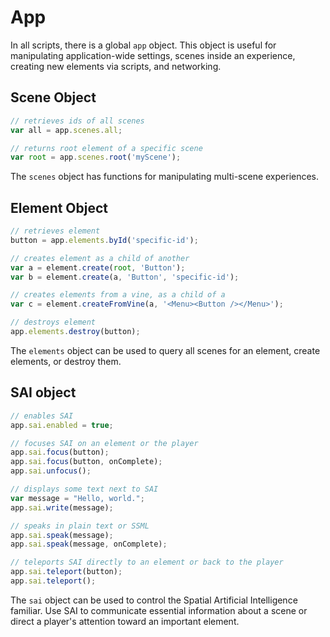 # App

In all scripts, there is a global `app` object. This object is useful for manipulating application-wide settings, scenes inside an experience, creating new elements via scripts, and networking.

## Scene Object

```javascript
// retrieves ids of all scenes
var all = app.scenes.all;

// returns root element of a specific scene
var root = app.scenes.root('myScene');
```

The `scenes` object has functions for manipulating multi-scene experiences.

## Element Object

```javascript
// retrieves element
button = app.elements.byId('specific-id');

// creates element as a child of another
var a = element.create(root, 'Button');
var b = element.create(a, 'Button', 'specific-id');

// creates elements from a vine, as a child of a
var c = element.createFromVine(a, '<Menu><Button /></Menu>');

// destroys element
app.elements.destroy(button);
```

The `elements` object can be used to query all scenes for an element, create elements, or destroy them.

## SAI object

```javascript
// enables SAI
app.sai.enabled = true;

// focuses SAI on an element or the player
app.sai.focus(button);
app.sai.focus(button, onComplete);
app.sai.unfocus();

// displays some text next to SAI
var message = "Hello, world.";
app.sai.write(message);

// speaks in plain text or SSML
app.sai.speak(message);
app.sai.speak(message, onComplete);

// teleports SAI directly to an element or back to the player
app.sai.teleport(button);
app.sai.teleport();
```

The `sai` object can be used to control the Spatial Artificial Intelligence familiar. Use SAI to communicate essential information about a scene or direct a player's attention toward an important element.
